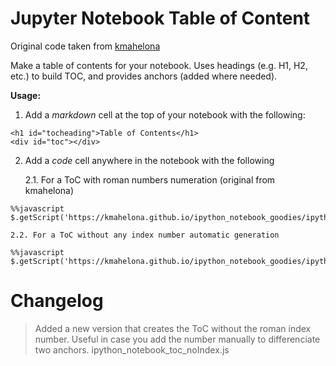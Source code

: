 Jupyter Notebook Table of Content
=================================

Original code taken from [kmahelona](https://github.com/kmahelona/ipython_notebook_goodies)

Make a table of contents for your notebook. Uses headings (e.g. H1, H2, etc.) to build TOC, 
and provides anchors (added where needed).

**Usage:** 

1. Add a *markdown* cell at the top of your notebook with the following:
```
<h1 id="tocheading">Table of Contents</h1>
<div id="toc"></div>
```

2. Add a *code* cell anywhere in the notebook with the following

	2.1. For a ToC with roman numbers numeration (original from kmahelona)
```
%%javascript
$.getScript('https://kmahelona.github.io/ipython_notebook_goodies/ipython_notebook_toc.js')
```

	2.2. For a ToC without any index number automatic generation
```
%%javascript
$.getScript('https://kmahelona.github.io/ipython_notebook_goodies/ipython_notebook_toc.js')
```


# Changelog
> Added a new version that creates the ToC without the roman index number. Useful in case you add the number manually to differenciate two anchors.
ipython_notebook_toc_noIndex.js